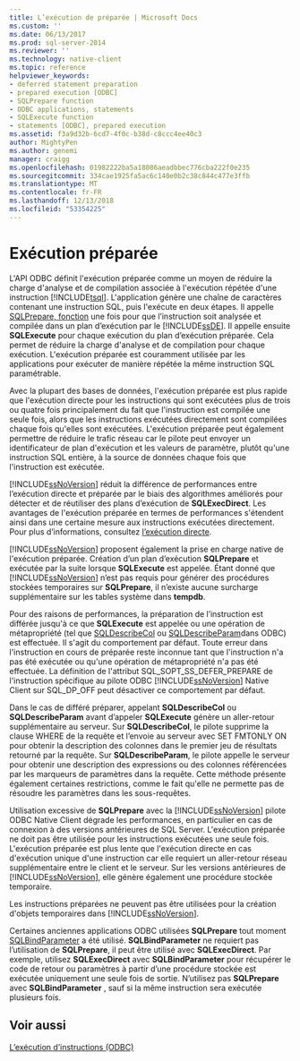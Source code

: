 ```yaml
---
title: L’exécution de préparée | Microsoft Docs
ms.custom: ''
ms.date: 06/13/2017
ms.prod: sql-server-2014
ms.reviewer: ''
ms.technology: native-client
ms.topic: reference
helpviewer_keywords:
- deferred statement preparation
- prepared execution [ODBC]
- SQLPrepare function
- ODBC applications, statements
- SQLExecute function
- statements [ODBC], prepared execution
ms.assetid: f3a9d32b-6cd7-4f0c-b38d-c8ccc4ee40c3
author: MightyPen
ms.author: genemi
manager: craigg
ms.openlocfilehash: 01982222ba5a18086aeadbbec776cba222f0e235
ms.sourcegitcommit: 334cae1925fa5ac6c140e0b2c38c844c477e3ffb
ms.translationtype: MT
ms.contentlocale: fr-FR
ms.lasthandoff: 12/13/2018
ms.locfileid: "53354225"
---
```

# <a name="prepared-execution"></a>Exécution préparée
  L'API ODBC définit l'exécution préparée comme un moyen de réduire la charge d'analyse et de compilation associée à l'exécution répétée d'une instruction [!INCLUDE[tsql](../../../includes/tsql-md.md)]. L'application génère une chaîne de caractères contenant une instruction SQL, puis l'exécute en deux étapes. Il appelle [SQLPrepare, fonction](https://go.microsoft.com/fwlink/?LinkId=59360) une fois pour que l’instruction soit analysée et compilée dans un plan d’exécution par le [!INCLUDE[ssDE](../../../includes/ssde-md.md)]. Il appelle ensuite **SQLExecute** pour chaque exécution du plan d’exécution préparée. Cela permet de réduire la charge d'analyse et de compilation pour chaque exécution. L'exécution préparée est couramment utilisée par les applications pour exécuter de manière répétée la même instruction SQL paramétrable.  
  
 Avec la plupart des bases de données, l'exécution préparée est plus rapide que l'exécution directe pour les instructions qui sont exécutées plus de trois ou quatre fois principalement du fait que l'instruction est compilée une seule fois, alors que les instructions exécutées directement sont compilées chaque fois qu'elles sont exécutées. L'exécution préparée peut également permettre de réduire le trafic réseau car le pilote peut envoyer un identificateur de plan d'exécution et les valeurs de paramètre, plutôt qu'une instruction SQL entière, à la source de données chaque fois que l'instruction est exécutée.  
  
 [!INCLUDE[ssNoVersion](../../../includes/ssnoversion-md.md)] réduit la différence de performances entre l’exécution directe et préparée par le biais des algorithmes améliorés pour détecter et de réutiliser des plans d’exécution de **SQLExecDirect**. Les avantages de l'exécution préparée en termes de performances s'étendent ainsi dans une certaine mesure aux instructions exécutées directement. Pour plus d’informations, consultez [l’exécution directe](direct-execution.md).  
  
 [!INCLUDE[ssNoVersion](../../../includes/ssnoversion-md.md)] proposent également la prise en charge native de l'exécution préparée. Création d’un plan d’exécution **SQLPrepare** et exécutée par la suite lorsque **SQLExecute** est appelée. Étant donné que [!INCLUDE[ssNoVersion](../../../includes/ssnoversion-md.md)] n’est pas requis pour générer des procédures stockées temporaires sur **SQLPrepare**, il n’existe aucune surcharge supplémentaire sur les tables système dans **tempdb**.  
  
 Pour des raisons de performances, la préparation de l’instruction est différée jusqu'à ce que **SQLExecute** est appelée ou une opération de métapropriété (tel que [SQLDescribeCol](../../native-client-odbc-api/sqldescribecol.md) ou [SQLDescribeParam](../../native-client-odbc-api/sqldescribeparam.md)dans ODBC) est effectuée. Il s'agit du comportement par défaut. Toute erreur dans l'instruction en cours de préparée reste inconnue tant que l'instruction n'a pas été exécutée ou qu'une opération de métapropriété n'a pas été effectuée. La définition de l'attribut SQL_SOPT_SS_DEFER_PREPARE de l'instruction spécifique au pilote ODBC  [!INCLUDE[ssNoVersion](../../../includes/ssnoversion-md.md)]  Native Client sur  SQL_DP_OFF peut désactiver ce comportement par défaut.  
  
 Dans le cas de différé préparer, appelant **SQLDescribeCol** ou **SQLDescribeParam** avant d’appeler **SQLExecute** génère un aller-retour supplémentaire au serveur. Sur **SQLDescribeCol**, le pilote supprime la clause WHERE de la requête et l’envoie au serveur avec SET FMTONLY ON pour obtenir la description des colonnes dans le premier jeu de résultats retourné par la requête. Sur **SQLDescribeParam**, le pilote appelle le serveur pour obtenir une description des expressions ou des colonnes référencées par les marqueurs de paramètres dans la requête. Cette méthode présente également certaines restrictions, comme le fait qu'elle ne permette pas de résoudre les paramètres dans les sous-requêtes.  
  
 Utilisation excessive de **SQLPrepare** avec la [!INCLUDE[ssNoVersion](../../../includes/ssnoversion-md.md)] pilote ODBC Native Client dégrade les performances, en particulier en cas de connexion à des versions antérieures de SQL Server. L'exécution préparée ne doit pas être utilisée pour les instructions exécutées une seule fois. L'exécution préparée est plus lente que l'exécution directe en cas d'exécution unique d'une instruction car elle requiert un aller-retour réseau supplémentaire entre le client et le serveur. Sur les versions antérieures de [!INCLUDE[ssNoVersion](../../../includes/ssnoversion-md.md)], elle génère également une procédure stockée temporaire.  
  
 Les instructions préparées ne peuvent pas être utilisées pour la création d'objets temporaires dans [!INCLUDE[ssNoVersion](../../../includes/ssnoversion-md.md)].  
  
 Certaines anciennes applications ODBC utilisées **SQLPrepare** tout moment [SQLBindParameter](../../native-client-odbc-api/sqlbindparameter.md) a été utilisé. **SQLBindParameter** ne requiert pas l’utilisation de **SQLPrepare**, il peut être utilisé avec **SQLExecDirect**. Par exemple, utilisez **SQLExecDirect** avec **SQLBindParameter** pour récupérer le code de retour ou paramètres à partir d’une procédure stockée est exécutée uniquement une seule fois de sortie. N’utilisez pas **SQLPrepare** avec **SQLBindParameter** , sauf si la même instruction sera exécutée plusieurs fois.  
  
## <a name="see-also"></a>Voir aussi  
 [L’exécution d’instructions &#40;ODBC&#41;](executing-statements-odbc.md)  
  
  

